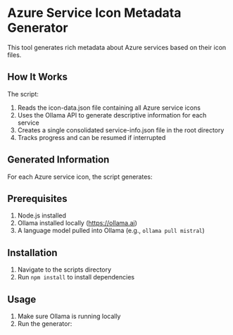 # Azure Service Icon Metadata Generator

This tool generates rich metadata about Azure services based on their icon files.

## How It Works

The script:
1. Reads the icon-data.json file containing all Azure service icons
2. Uses the Ollama API to generate descriptive information for each service
3. Creates a single consolidated service-info.json file in the root directory
4. Tracks progress and can be resumed if interrupted

## Generated Information

For each Azure service icon, the script generates:

## Prerequisites

1. Node.js installed
2. Ollama installed locally (https://ollama.ai)
3. A language model pulled into Ollama (e.g., `ollama pull mistral`)

## Installation

1. Navigate to the scripts directory
2. Run `npm install` to install dependencies

## Usage

1. Make sure Ollama is running locally
2. Run the generator:

